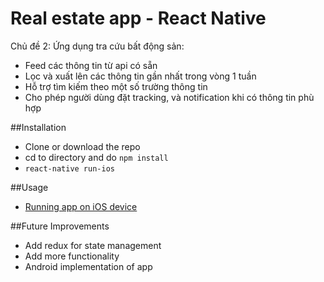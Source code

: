 # Real estate app - React Native

Chủ đề 2: Ứng dụng tra cứu bất động sản:

* Feed các thông tin từ api có sẵn
* Lọc và xuất lên các thông tin gần nhất trong vòng 1 tuần
* Hỗ trợ tìm kiếm theo một số trường thông tin
* Cho phép người dùng đặt tracking, và notification khi có thông tin phù hợp

##Installation

* Clone or download the repo
* cd to directory and do `npm install`
* `react-native run-ios`

##Usage

* [Running app on iOS device](https://facebook.github.io/react-native/docs/running-on-device-ios.html)

##Future Improvements

* Add redux for state management
* Add more functionality
* Android implementation of app
